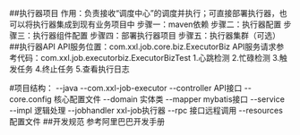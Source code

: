 ##执行器项目
 作用：负责接收“调度中心”的调度并执行；可直接部署执行器，也可以将执行器集成到现有业务项目中
 步骤一：maven依赖
 步骤二：执行器配置
 步骤三：执行器组件配置
 步骤四：部署执行器项目
 步骤五：执行器集群（可选）
##执行器API 
 API服务位置：com.xxl.job.core.biz.ExecutorBiz
 API服务请求参考代码：com.xxl.job.executorbiz.ExecutorBizTest
 1.心跳检测
 2.忙碌检测
 3.触发任务
 4.终止任务
 5.查看执行日志
 
 #项目结构：
 --java
   --com.xxl-job-executor
     --controller  API接口
     --core.config 核心配置文件
     --domain      实体类
     --mapper      mybatis接口
     --service     
       --impl      逻辑处理
       --jobhandler xxl-job执行器
       --rpc       接口远程调用
 --resources 配置文件
 ##开发规范
   参考阿里巴巴开发手册
       
     
     
 
 